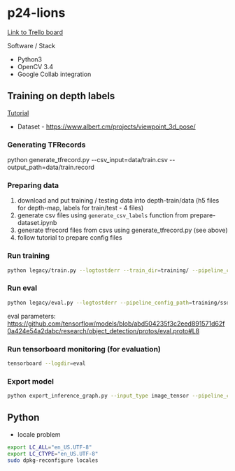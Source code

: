 # p24-lions

[Link to Trello board](https://trello.com/b/FtCbqxlQ/p24-lions)

Software / Stack

 * Python3
 * OpenCV 3.4
 * Google Collab integration
 
## Training on depth labels
[Tutorial](https://becominghuman.ai/tensorflow-object-detection-api-tutorial-training-and-evaluating-custom-object-detector-ed2594afcf73)

* Dataset - https://www.albert.cm/projects/viewpoint_3d_pose/

### Generating TFRecords

python generate_tfrecord.py --csv_input=data/train.csv  --output_path=data/train.record

### Preparing data

1. download and put training / testing data into depth-train/data  (h5 files for depth-map, labels for train/test - 4 files)
2. generate csv files using `generate_csv_labels` function from prepare-dataset.ipynb
3. generate tfrecord files from csvs using generate_tfrecord.py (see above)
4. follow tutorial to prepare config files

### Run training 

``` bash
python legacy/train.py --logtostderr --train_dir=training/ --pipeline_config_path=training/ssd_mobilenet_v1_coco.config
```

### Run eval

``` bash
python legacy/eval.py --logtostderr --pipeline_config_path=training/ssd_mobilenet_v1_coco.config --checkpoint_dir=training/ --eval_dir=eval/
```
eval parameters:
https://github.com/tensorflow/models/blob/abd504235f3c2eed891571d62f0a424e54a2dabc/research/object_detection/protos/eval.proto#L8

### Run tensorboard monitoring (for evaluation)

``` bash
tensorboard --logdir=eval
```

### Export model

``` bash
python export_inference_graph.py --input_type image_tensor --pipeline_config_path=training/ssd_mobilenet_v1_coco.config --trained_checkpoint_prefix=training/model.ckpt-400 --output_directory output
```

## Python

 - locale problem
``` bash
export LC_ALL="en_US.UTF-8"
export LC_CTYPE="en_US.UTF-8"
sudo dpkg-reconfigure locales
```
